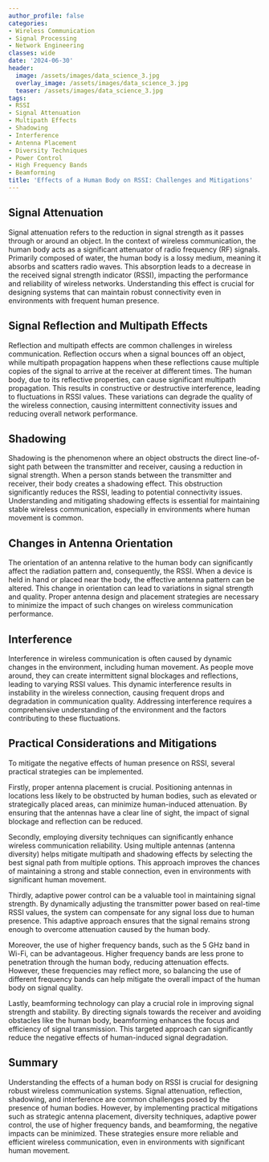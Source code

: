 ```yaml
---
author_profile: false
categories:
- Wireless Communication
- Signal Processing
- Network Engineering
classes: wide
date: '2024-06-30'
header:
  image: /assets/images/data_science_3.jpg
  overlay_image: /assets/images/data_science_3.jpg
  teaser: /assets/images/data_science_3.jpg
tags:
- RSSI
- Signal Attenuation
- Multipath Effects
- Shadowing
- Interference
- Antenna Placement
- Diversity Techniques
- Power Control
- High Frequency Bands
- Beamforming
title: 'Effects of a Human Body on RSSI: Challenges and Mitigations'
---
```


## Signal Attenuation

Signal attenuation refers to the reduction in signal strength as it passes through or around an object. In the context of wireless communication, the human body acts as a significant attenuator of radio frequency (RF) signals. Primarily composed of water, the human body is a lossy medium, meaning it absorbs and scatters radio waves. This absorption leads to a decrease in the received signal strength indicator (RSSI), impacting the performance and reliability of wireless networks. Understanding this effect is crucial for designing systems that can maintain robust connectivity even in environments with frequent human presence.

## Signal Reflection and Multipath Effects

Reflection and multipath effects are common challenges in wireless communication. Reflection occurs when a signal bounces off an object, while multipath propagation happens when these reflections cause multiple copies of the signal to arrive at the receiver at different times. The human body, due to its reflective properties, can cause significant multipath propagation. This results in constructive or destructive interference, leading to fluctuations in RSSI values. These variations can degrade the quality of the wireless connection, causing intermittent connectivity issues and reducing overall network performance.

## Shadowing

Shadowing is the phenomenon where an object obstructs the direct line-of-sight path between the transmitter and receiver, causing a reduction in signal strength. When a person stands between the transmitter and receiver, their body creates a shadowing effect. This obstruction significantly reduces the RSSI, leading to potential connectivity issues. Understanding and mitigating shadowing effects is essential for maintaining stable wireless communication, especially in environments where human movement is common.

## Changes in Antenna Orientation

The orientation of an antenna relative to the human body can significantly affect the radiation pattern and, consequently, the RSSI. When a device is held in hand or placed near the body, the effective antenna pattern can be altered. This change in orientation can lead to variations in signal strength and quality. Proper antenna design and placement strategies are necessary to minimize the impact of such changes on wireless communication performance.

## Interference

Interference in wireless communication is often caused by dynamic changes in the environment, including human movement. As people move around, they can create intermittent signal blockages and reflections, leading to varying RSSI values. This dynamic interference results in instability in the wireless connection, causing frequent drops and degradation in communication quality. Addressing interference requires a comprehensive understanding of the environment and the factors contributing to these fluctuations.

## Practical Considerations and Mitigations

To mitigate the negative effects of human presence on RSSI, several practical strategies can be implemented. 

Firstly, proper antenna placement is crucial. Positioning antennas in locations less likely to be obstructed by human bodies, such as elevated or strategically placed areas, can minimize human-induced attenuation. By ensuring that the antennas have a clear line of sight, the impact of signal blockage and reflection can be reduced.

Secondly, employing diversity techniques can significantly enhance wireless communication reliability. Using multiple antennas (antenna diversity) helps mitigate multipath and shadowing effects by selecting the best signal path from multiple options. This approach improves the chances of maintaining a strong and stable connection, even in environments with significant human movement.

Thirdly, adaptive power control can be a valuable tool in maintaining signal strength. By dynamically adjusting the transmitter power based on real-time RSSI values, the system can compensate for any signal loss due to human presence. This adaptive approach ensures that the signal remains strong enough to overcome attenuation caused by the human body.

Moreover, the use of higher frequency bands, such as the 5 GHz band in Wi-Fi, can be advantageous. Higher frequency bands are less prone to penetration through the human body, reducing attenuation effects. However, these frequencies may reflect more, so balancing the use of different frequency bands can help mitigate the overall impact of the human body on signal quality.

Lastly, beamforming technology can play a crucial role in improving signal strength and stability. By directing signals towards the receiver and avoiding obstacles like the human body, beamforming enhances the focus and efficiency of signal transmission. This targeted approach can significantly reduce the negative effects of human-induced signal degradation.

## Summary

Understanding the effects of a human body on RSSI is crucial for designing robust wireless communication systems. Signal attenuation, reflection, shadowing, and interference are common challenges posed by the presence of human bodies. However, by implementing practical mitigations such as strategic antenna placement, diversity techniques, adaptive power control, the use of higher frequency bands, and beamforming, the negative impacts can be minimized. These strategies ensure more reliable and efficient wireless communication, even in environments with significant human movement.